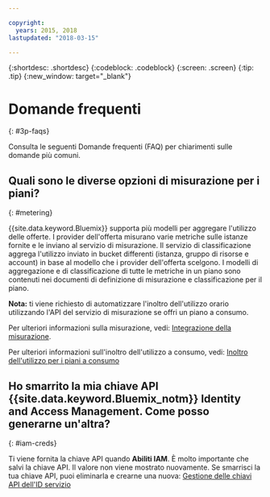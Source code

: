 ```yaml
---

copyright:
  years: 2015, 2018
lastupdated: "2018-03-15"

---
```


{:shortdesc: .shortdesc}
{:codeblock: .codeblock}
{:screen: .screen}
{:tip: .tip}
{:new_window: target="_blank"}

# Domande frequenti
{: #3p-faqs}

Consulta le seguenti Domande frequenti (FAQ) per chiarimenti sulle domande più comuni.

## Quali sono le diverse opzioni di misurazione per i piani?
{: #metering}

{{site.data.keyword.Bluemix}} supporta più modelli per aggregare l'utilizzo delle offerte. I provider dell'offerta misurano varie metriche sulle istanze fornite e le inviano al servizio di misurazione. Il servizio di classificazione aggrega l'utilizzo inviato in bucket differenti (istanza, gruppo di risorse e account) in base al modello che i provider dell'offerta scelgono. I modelli di aggregazione e di classificazione di tutte le metriche in un piano sono contenuti nei documenti di definizione di misurazione e classificazione per il piano.

**Nota:** ti viene richiesto di automatizzare l'inoltro dell'utilizzo orario utilizzando l'API del servizio di misurazione se offri un piano a consumo.

Per ulteriori informazioni sulla misurazione, vedi: [Integrazione della misurazione](/docs/third-party/metering.html#meteringintera).

Per ulteriori informazioni sull'inoltro dell'utilizzo a consumo, vedi: [Inoltro dell'utilizzo per i piani a consumo](/docs/third-party/submitusage.html#submitusage)

## Ho smarrito la mia chiave API {{site.data.keyword.Bluemix_notm}} Identity and Access Management. Come posso generarne un'altra?
{: #iam-creds}

Ti viene fornita la chiave API quando **Abiliti IAM**. È molto importante che salvi la chiave API. Il valore non viene mostrato nuovamente. Se smarrisci la tua chiave API, puoi eliminarla e crearne una nuova: [Gestione delle chiavi API dell'ID servizio](/docs/iam/serviceid_keys.html#serviceidapikeys)


